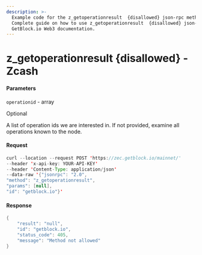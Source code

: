 ```yaml
---
description: >-
  Example code for the z_getoperationresult  {disallowed} json-rpc method.
  Сomplete guide on how to use z_getoperationresult  {disallowed} json-rpc in
  GetBlock.io Web3 documentation.
---
```


# z\_getoperationresult {disallowed} - Zcash

#### Parameters

`operationid` - array

Optional

A list of operation ids we are interested in. If not provided, examine all operations known to the node.

#### Request

```java
curl --location --request POST 'https://zec.getblock.io/mainnet/' 
--header 'x-api-key: YOUR-API-KEY' 
--header 'Content-Type: application/json' 
--data-raw '{"jsonrpc": "2.0",
"method": "z_getoperationresult",
"params": [null],
"id": "getblock.io"}'
```

#### Response

```java
{
    "result": "null",
    "id": "getblock.io",
    "status_code": 405,
    "message": "Method not allowed"
}
```
